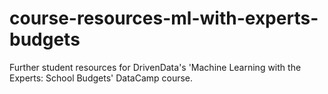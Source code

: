 # course-resources-ml-with-experts-budgets
Further student resources for DrivenData's 'Machine Learning with the Experts: School Budgets' DataCamp course.
